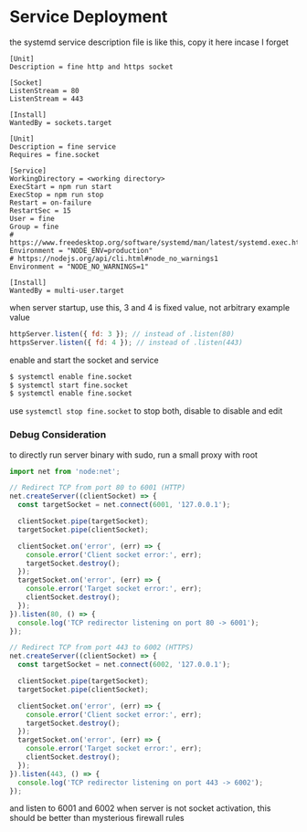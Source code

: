 # Service Deployment

the systemd service description file is like this, copy it here incase I forget

```ini, /etc/systemd/system/file.socket
[Unit]
Description = fine http and https socket

[Socket]
ListenStream = 80
ListenStream = 443

[Install]
WantedBy = sockets.target
```

```ini, /etc/systemd/system/fine.service
[Unit]
Description = fine service
Requires = fine.socket

[Service]
WorkingDirectory = <working directory>
ExecStart = npm run start
ExecStop = npm run stop
Restart = on-failure
RestartSec = 15
User = fine
Group = fine
# https://www.freedesktop.org/software/systemd/man/latest/systemd.exec.html#Environment=
Environment = "NODE_ENV=production"
# https://nodejs.org/api/cli.html#node_no_warnings1
Environment = "NODE_NO_WARNINGS=1"

[Install]
WantedBy = multi-user.target
```

when server startup, use this, 3 and 4 is fixed value, not arbitrary example value

```js
httpServer.listen({ fd: 3 }); // instead of .listen(80)
httpsServer.listen({ fd: 4 }); // instead of .listen(443)
```

enable and start the socket and service

```sh
$ systemctl enable fine.socket
$ systemctl start fine.socket
$ systemctl enable fine.socket
```

use `systemctl stop fine.socket` to stop both, disable to disable and edit

### Debug Consideration

to directly run server binary with sudo, run a small proxy with root

```js
import net from 'node:net';

// Redirect TCP from port 80 to 6001 (HTTP)
net.createServer((clientSocket) => {
  const targetSocket = net.connect(6001, '127.0.0.1');

  clientSocket.pipe(targetSocket);
  targetSocket.pipe(clientSocket);

  clientSocket.on('error', (err) => {
    console.error('Client socket error:', err);
    targetSocket.destroy();
  });
  targetSocket.on('error', (err) => {
    console.error('Target socket error:', err);
    clientSocket.destroy();
  });
}).listen(80, () => {
  console.log('TCP redirector listening on port 80 -> 6001');
});

// Redirect TCP from port 443 to 6002 (HTTPS)
net.createServer((clientSocket) => {
  const targetSocket = net.connect(6002, '127.0.0.1');

  clientSocket.pipe(targetSocket);
  targetSocket.pipe(clientSocket);

  clientSocket.on('error', (err) => {
    console.error('Client socket error:', err);
    targetSocket.destroy();
  });
  targetSocket.on('error', (err) => {
    console.error('Target socket error:', err);
    clientSocket.destroy();
  });
}).listen(443, () => {
  console.log('TCP redirector listening on port 443 -> 6002');
});
```

and listen to 6001 and 6002 when server is not socket activation, this should be better than mysterious firewall rules

